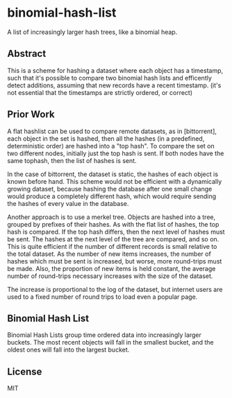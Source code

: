 # binomial-hash-list

A list of increasingly larger hash trees, like a binomial heap.

## Abstract

This is a scheme for hashing a dataset where each object
has a timestamp, such that it's possible to compare two
binomial hash lists and efficently detect additions, assuming
that new records have a recent timestamp. (it's not essential 
that the timestamps are strictly ordered, or correct)

## Prior Work

A flat hashlist can be used to compare remote datasets,
as in [bittorrent], each object in the set is hashed,
then all the hashes (in a predefined, deterministic order)
are hashed into a "top hash". To compare the set on two different
nodes, initially just the top hash is sent. If both nodes
have the same tophash, then the list of hashes is sent.

In the case of bittorrent, the dataset is static, the hashes of each
object is known before hand. This scheme would not be efficient
with a dynamically growing dataset, because hashing the database after
one small change would produce a completely different hash, which would
require sending the hashes of every value in the database.

Another approach is to use a merkel tree. Objects are hashed into a tree,
grouped by prefixes of their hashes. As with the flat list of hashes,
the top hash is compared. If the top hash differs, then the next level
of hashes must be sent. The hashes at the next level of the tree are
compared, and so on. This is quite efficient if the number of different
records is small relative to the total dataset. As the number of new items
increases, the number of hashes which must be sent is increased,
but worse, more round-trips must be made. Also, the proportion of new items
is held constant, the average number of round-trips necessary increases with
the size of the dataset.

The increase is proportional to the log of the dataset, but internet users
are used to a fixed number of round trips to load even a popular page.

## Binomial Hash List

Binomial Hash Lists group time ordered data into increasingly larger buckets.
The most recent objects will fall in the smallest bucket, and the oldest
ones will fall into the largest bucket.





## License

MIT
